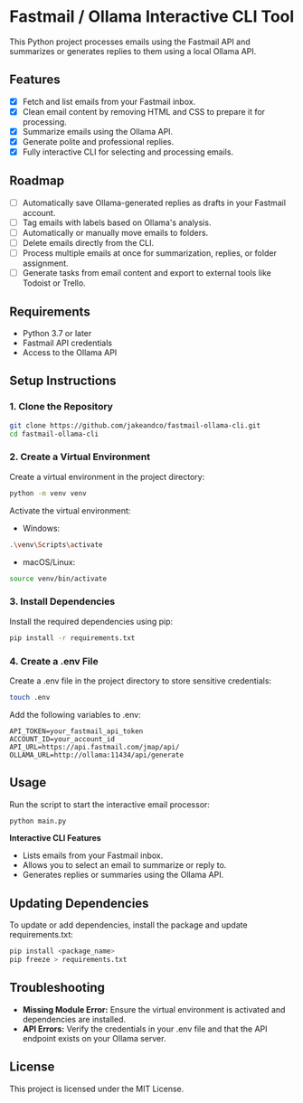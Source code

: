 # Fastmail / Ollama Interactive CLI Tool

This Python project processes emails using the Fastmail API and summarizes or generates replies to them using a local Ollama API.

## Features
- [x] Fetch and list emails from your Fastmail inbox.
- [x] Clean email content by removing HTML and CSS to prepare it for processing.
- [x] Summarize emails using the Ollama API.
- [x] Generate polite and professional replies.
- [x] Fully interactive CLI for selecting and processing emails.

## Roadmap
- [ ] Automatically save Ollama-generated replies as drafts in your Fastmail account.
- [ ] Tag emails with labels based on Ollama's analysis.
- [ ] Automatically or manually move emails to folders.
- [ ] Delete emails directly from the CLI.
- [ ] Process multiple emails at once for summarization, replies, or folder assignment.
- [ ] Generate tasks from email content and export to external tools like Todoist or Trello.

## Requirements
- Python 3.7 or later
- Fastmail API credentials
- Access to the Ollama API

## Setup Instructions

### 1. Clone the Repository
```bash
git clone https://github.com/jakeandco/fastmail-ollama-cli.git
cd fastmail-ollama-cli
```

### 2. Create a Virtual Environment
Create a virtual environment in the project directory:
```bash
python -m venv venv
```

Activate the virtual environment:

- Windows:
```bash
.\venv\Scripts\activate
```

- macOS/Linux:
```bash
source venv/bin/activate
```

### 3. Install Dependencies
Install the required dependencies using pip:
```bash
pip install -r requirements.txt
```

### 4. Create a .env File
Create a .env file in the project directory to store sensitive credentials:
```bash
touch .env
```

Add the following variables to .env:
```
API_TOKEN=your_fastmail_api_token
ACCOUNT_ID=your_account_id
API_URL=https://api.fastmail.com/jmap/api/
OLLAMA_URL=http://ollama:11434/api/generate
```

## Usage
Run the script to start the interactive email processor:
```bash
python main.py
```

**Interactive CLI Features**
- Lists emails from your Fastmail inbox.
- Allows you to select an email to summarize or reply to.
- Generates replies or summaries using the Ollama API.

## Updating Dependencies
To update or add dependencies, install the package and update requirements.txt:
```bash
pip install <package_name>
pip freeze > requirements.txt
```

## Troubleshooting
- **Missing Module Error:** Ensure the virtual environment is activated and dependencies are installed.
- **API Errors:** Verify the credentials in your .env file and that the API endpoint exists on your Ollama server.

## License

This project is licensed under the MIT License.